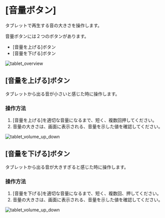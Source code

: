 # [音量ボタン]

タブレットで再生する音の大きさを操作します。

音量ボタンには２つのボタンがあります。
  * [音量を上げる]ボタン
  * [音量を下げる]ボタン

![tablet_overview](https://drive.google.com/open?id=15Wb_ReivWOwiay2kswM_lAJ42kX7vxfn)

## [音量を上げる]ボタン

タブレットから出る音が小さいと感じた時に操作します。

### 操作方法

  1. [音量を上げる]を適切な音量になるまで、短く、複数回押してください。
  2. 音量の大きさは、画面に表示される、音量を示した値を確認してください。

![tablet_volume_up_down](https://drive.google.com/open?id=1GVwP8gUkGz0jM5e1QDMQRRQV0k3L9Kcc)


## [音量を下げる]ボタン

タブレットから出る音が大きすぎると感じた時に操作します。

### 操作方法

  1. [音量を下げる]を適切な音量になるまで、短く、複数回、押してください。
  2. 音量の大きさは、画面に表示される、音量を示した値を確認してください。

![tablet_volume_up_down](https://drive.google.com/open?id=1GVwP8gUkGz0jM5e1QDMQRRQV0k3L9Kcc)






<br><br><br><br><br><br><br><br><br><br><br><br><br><br><br><br>
